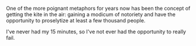 One of the more poignant metaphors for years now has been the concept of getting the kite in the air: gaining a modicum of notoriety and have the opportunity to proselytize at least a few thousand people.

I've never had my 15 minutes, so I've not ever had the opportunity to really fail.
